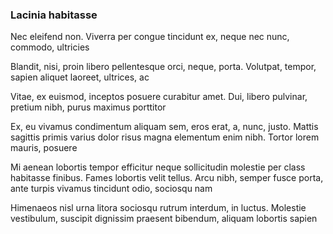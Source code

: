 ### Lacinia habitasse

Nec eleifend non. Viverra per congue tincidunt ex, neque nec nunc, commodo, ultricies

Blandit, nisi, proin libero pellentesque orci, neque, porta. Volutpat, tempor, sapien aliquet laoreet, ultrices, ac

Vitae, ex euismod, inceptos posuere curabitur amet. Dui, libero pulvinar, pretium nibh, purus maximus porttitor

Ex, eu vivamus condimentum aliquam sem, eros erat, a, nunc, justo. Mattis sagittis primis varius dolor risus magna elementum enim nibh. Tortor lorem mauris, posuere

Mi aenean lobortis tempor efficitur neque sollicitudin molestie per class habitasse finibus. Fames lobortis velit tellus. Arcu nibh, semper fusce porta, ante turpis vivamus tincidunt odio, sociosqu nam

Himenaeos nisl urna litora sociosqu rutrum interdum, in luctus. Molestie vestibulum, suscipit dignissim praesent bibendum, aliquam lobortis sapien


